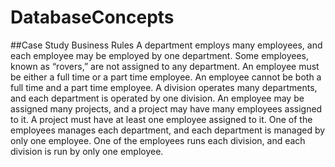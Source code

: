 # DatabaseConcepts

##Case Study Business Rules
A department employs many employees, and each employee may be  employed by one department.
Some employees, known as “rovers,” are not assigned to any  department.
An employee must be either a full time or a part time employee.
An employee cannot be both a full time and a part time employee.
A division operates many departments, and each department is  operated by one division.
An employee may be assigned many projects, and a project may  have many employees assigned to it.
A project must have at least one employee assigned to it.
One of the employees manages each department, and each  department is managed by only one employee.
One of the employees runs each division, and each division is run by  only one employee.
